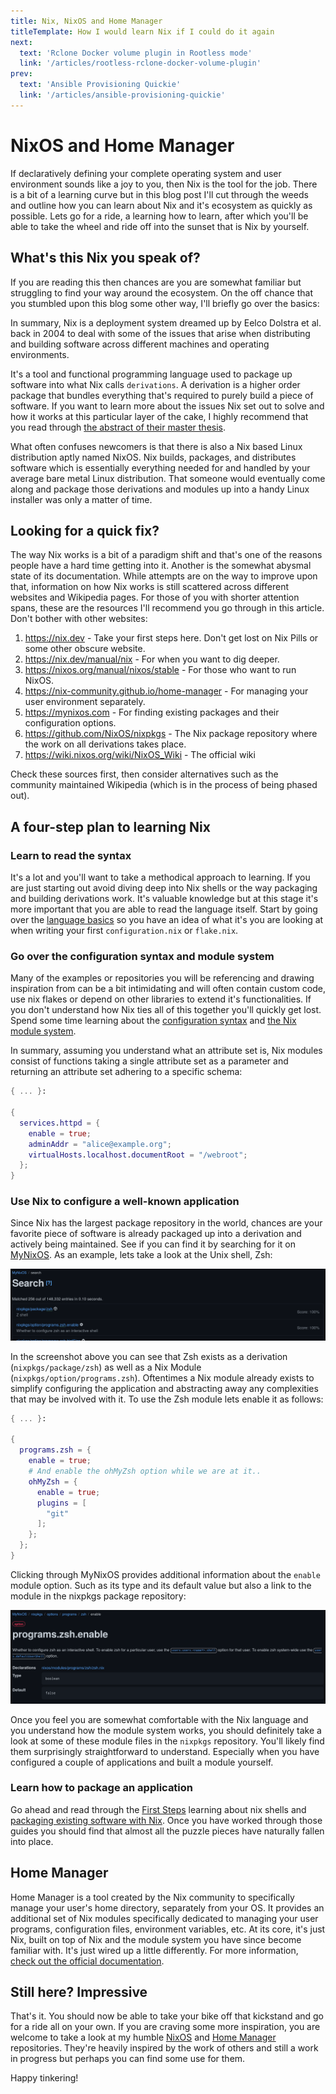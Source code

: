 ```yaml
---
title: Nix, NixOS and Home Manager
titleTemplate: How I would learn Nix if I could do it again
next:
  text: 'Rclone Docker volume plugin in Rootless mode'
  link: '/articles/rootless-rclone-docker-volume-plugin'
prev:
  text: 'Ansible Provisioning Quickie'
  link: '/articles/ansible-provisioning-quickie'
---
```


# NixOS and Home Manager

If declaratively defining your complete operating system and user environment sounds like a joy to you, then Nix is the tool for the job. There is a bit of a learning curve but in this blog post I'll cut through the weeds and outline how you can learn about Nix and it's ecosystem as quickly as possible. Lets go for a ride, a learning how to learn, after which you'll be able to take the wheel and ride off into the sunset that is Nix by yourself.

## What's this Nix you speak of?

If you are reading this then chances are you are somewhat familiar but struggling to find your way around the ecosystem. On the off chance that you stumbled upon this blog some other way, I'll briefly go over the basics:

In summary, Nix is a deployment system dreamed up by Eelco Dolstra et al. back in 2004 to deal with some of the issues that arise when distributing and building software across different machines and operating environments.

It's a tool and functional programming language used to package up software into what Nix calls `derivations`. A derivation is a higher order package that bundles everything that's required to purely build a piece of software. If you want to learn more about the issues Nix set out to solve and how it works at this particular layer of the cake, I highly recommend that you read through [the abstract of their master thesis](https://edolstra.github.io/pubs/nspfssd-lisa2004-final.pdf).

What often confuses newcomers is that there is also a Nix based Linux distribution aptly named NixOS. Nix builds, packages, and distributes software which is essentially everything needed for and handled by your average bare metal Linux distribution. That someone would eventually come along and package those derivations and modules up into a handy Linux installer was only a matter of time.

## Looking for a quick fix?

The way Nix works is a bit of a paradigm shift and that's one of the reasons people have a hard time getting into it. Another is the somewhat abysmal state of its documentation. While attempts are on the way to improve upon that, information on how Nix works is still scattered across different websites and Wikipedia pages. For those of you with shorter attention spans, these are the resources I'll recommend you go through in this article. Don't bother with other websites:

1. <https://nix.dev> - Take your first steps here. Don't get lost on Nix Pills or some other obscure website.
1. <https://nix.dev/manual/nix> - For when you want to dig deeper.
1. <https://nixos.org/manual/nixos/stable> - For those who want to run NixOS.
1. <https://nix-community.github.io/home-manager> - For managing your user environment separately.
1. <https://mynixos.com> - For finding existing packages and their configuration options.
1. <https://github.com/NixOS/nixpkgs> - The Nix package repository where the work on all derivations takes place.
1. <https://wiki.nixos.org/wiki/NixOS_Wiki> - The official wiki

Check these sources first, then consider alternatives such as the community maintained Wikipedia (which is in the process of being phased out).

## A four-step plan to learning Nix

### Learn to read the syntax

It's a lot and you'll want to take a methodical approach to learning. If you are just starting out avoid diving deep into Nix shells or the way packaging and building derivations work. It's valuable knowledge but at this stage it's more important that you are able to read the language itself. Start by going over the [language basics](https://nix.dev/tutorials/nix-language) so you have an idea of what it's you are looking at when writing your first `configuration.nix` or `flake.nix`.

### Go over the configuration syntax and module system

Many of the examples or repositories you will be referencing and drawing inspiration from can be a bit intimidating and will often contain custom code, use nix flakes or depend on other libraries to extend it's functionalities. If you don't understand how Nix ties all of this together you'll quickly get lost. Spend some time learning about the [configuration syntax](https://nixos.org/manual/nixos/stable/#sec-configuration-syntax) and [the Nix module system](https://nix.dev/tutorials/module-system).

In summary, assuming you understand what an attribute set is, Nix modules consist of functions taking a single attribute set as a parameter and returning an attribute set adhering to a specific schema:

```nix
{ ... }:

{
  services.httpd = {
    enable = true;
    adminAddr = "alice@example.org";
    virtualHosts.localhost.documentRoot = "/webroot";
  };
}
```

### Use Nix to configure a well-known application

Since Nix has the largest package repository in the world, chances are your favorite piece of software is already packaged up into a derivation and actively being maintained. See if you can find it by searching for it on [MyNixOS](https://mynixos.com). As an example, lets take a look at the Unix shell, Zsh:

![MyNixOS Zsh search result](../images/mynixos-zsh-search-result.png)

In the screenshot above you can see that Zsh exists as a derivation (`nixpkgs/package/zsh`) as well as a Nix Module (`nixpkgs/option/programs.zsh`). Oftentimes a Nix module already exists to simplify configuring the application and abstracting away any complexities that may be involved with it. To use the Zsh module lets enable it as follows:

```nix
{ ... }: 

{
  programs.zsh = {
    enable = true;
    # And enable the ohMyZsh option while we are at it..
    ohMyZsh = {
      enable = true;
      plugins = [
        "git"
      ];
    };
  };
}
```

Clicking through MyNixOS provides additional information about the `enable` module option. Such as its type and its default value but also a link to the module in the nixpkgs package repository:

![MyNixOS Zsh module option](../images/mynixos-zsh-module-enable-details.png)

Once you feel you are somewhat comfortable with the Nix language and you understand how the module system works, you should definitely take a look at some of these module files in the `nixpkgs` repository. You'll likely find them surprisingly straightforward to understand. Especially when you have configured a couple of applications and built a module yourself.

### Learn how to package an application

Go ahead and read through the [First Steps](https://nix.dev/tutorials/first-steps/) learning about nix shells and [packaging existing software with Nix](https://nix.dev/tutorials/packaging-existing-software). Once you have worked through those guides you should find that almost all the puzzle pieces have naturally fallen into place.

## Home Manager

Home Manager is a tool created by the Nix community to specifically manage your user's home directory, separately from your OS. It provides an additional set of Nix modules specifically dedicated to managing your user programs, configuration files, environment variables, etc. At its core, it's just Nix, built on top of Nix and the module system you have since become familiar with. It's just wired up a little differently. For more information, [check out the official documentation](https://nix-community.github.io/home-manager).

## Still here? Impressive

That's it. You should now be able to take your bike off that kickstand and go for a ride all on your own. If you are craving some more inspiration, you are welcome to take a look at my humble [NixOS](https://github.com/99linesofcode/nixos-config) and [Home Manager](https://github.com/99linesofcode/home-manager) repositories. They're heavily inspired by the work of others and still a work in progress but perhaps you can find some use for them.

Happy tinkering!
